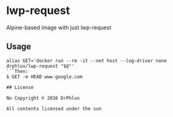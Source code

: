 # lwp-request
Alpine-based image with just lwp-request

## Usage

```In your .bashrc:
alias GET='docker run --rm -it --net host --log-driver none drphlux/lwp-request "$@"'
```Then:
$ GET -m HEAD www.google.com

## License

No Copyright © 2016 DrPhlux

All contents licensed under the sun
